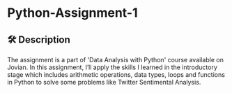 # Python-Assignment-1
## 🛠️ Description
The assignment is a part of 'Data Analysis with Python' course available on Jovian. In this assignment, I’ll apply the skills I learned in the introductory stage which includes arithmetic operations, data types, loops and functions in Python to solve some problems like Twitter Sentimental Analysis.


